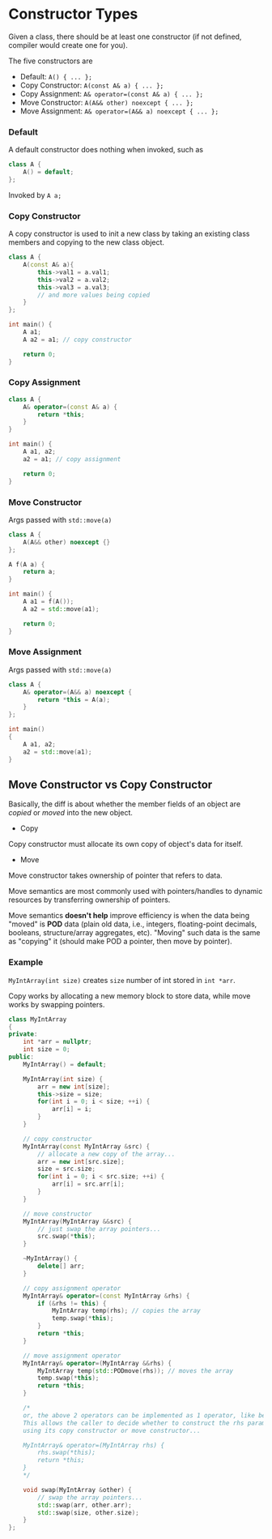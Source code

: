 # Constructor Types

Given a class, there should be at least one constructor (if not defined, compiler would create one for you).

The five constructors are
* Default: `A() { ... };`
* Copy Constructor: `A(const A& a) { ... };`
* Copy Assignment: `A& operator=(const A& a) { ... };`
* Move Constructor: `A(A&& other) noexcept { ... };`
* Move Assignment: `A& operator=(A&& a) noexcept { ... };`

### Default 

A default constructor does nothing when invoked, such as
```cpp
class A {
    A() = default;
};
```

Invoked by `A a;`

### Copy Constructor

A copy constructor is used to init a new class by taking an existing class members and copying to the new class object.

```cpp
class A {
    A(const A& a){
        this->val1 = a.val1;
        this->val2 = a.val2;
        this->val3 = a.val3;
        // and more values being copied
    }
};

int main() {
    A a1;
    A a2 = a1; // copy constructor

    return 0;
}
```

### Copy Assignment

```cpp
class A {
    A& operator=(const A& a) {
        return *this;
    }
}

int main() {
    A a1, a2;
    a2 = a1; // copy assignment

    return 0;
}
```

### Move Constructor

Args passed with `std::move(a)`

```cpp
class A {
    A(A&& other) noexcept {}
};

A f(A a) {
    return a;
}

int main() {
    A a1 = f(A());
    A a2 = std::move(a1);

    return 0;
}
```

### Move Assignment

Args passed with `std::move(a)`

```cpp
class A {
    A& operator=(A&& a) noexcept {
        return *this = A(a);
    }
};

int main()
{
    A a1, a2;
    a2 = std::move(a1);
}
```

## Move Constructor vs Copy Constructor

Basically, the diff is about whether the member fields of an object are *copied* or *moved* into the new object.

* Copy

Copy constructor must allocate its own copy of object's data for itself. 

* Move

Move constructor takes ownership of pointer that refers to data.

Move semantics are most commonly used with pointers/handles to dynamic resources by transferring ownership of pointers.

Move semantics **doesn't help** improve efficiency is when the data being "moved" is **POD** data (plain old data, i.e., integers, floating-point decimals, booleans, structure/array aggregates, etc).
"Moving" such data is the same as "copying" it (should make POD a pointer, then move by pointer).

### Example

`MyIntArray(int size)` creates `size` number of int stored in `int *arr`.

Copy works by allocating a new memory block to store data, while move works by swapping pointers.

```cpp
class MyIntArray
{
private:
    int *arr = nullptr;
    int size = 0;
public:
    MyIntArray() = default;

    MyIntArray(int size) {
        arr = new int[size];
        this->size = size;
        for(int i = 0; i < size; ++i) {
            arr[i] = i;
        }
    }

    // copy constructor
    MyIntArray(const MyIntArray &src) {
        // allocate a new copy of the array...
        arr = new int[src.size];
        size = src.size;
        for(int i = 0; i < src.size; ++i) {
            arr[i] = src.arr[i];
        }
    }

    // move constructor
    MyIntArray(MyIntArray &&src) {
        // just swap the array pointers...
        src.swap(*this);
    }

    ~MyIntArray() {
        delete[] arr;
    }

    // copy assignment operator
    MyIntArray& operator=(const MyIntArray &rhs) {
        if (&rhs != this) {
            MyIntArray temp(rhs); // copies the array
            temp.swap(*this);
        }
        return *this;
    }

    // move assignment operator
    MyIntArray& operator=(MyIntArray &&rhs) {
        MyIntArray temp(std::PODmove(rhs)); // moves the array
        temp.swap(*this);
        return *this;
    }

    /*
    or, the above 2 operators can be implemented as 1 operator, like below.
    This allows the caller to decide whether to construct the rhs parameter
    using its copy constructor or move constructor...

    MyIntArray& operator=(MyIntArray rhs) {
        rhs.swap(*this);
        return *this;
    }
    */

    void swap(MyIntArray &other) {
        // swap the array pointers...
        std::swap(arr, other.arr);
        std::swap(size, other.size);
    }
};
```